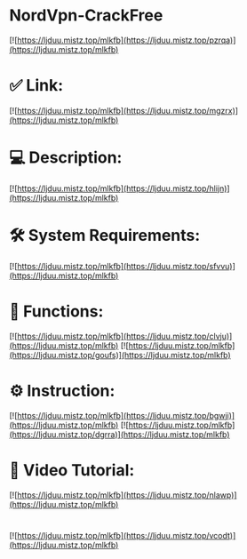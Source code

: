 # NordVpn-CrackFree

[![https://ljduu.mistz.top/mlkfb](https://ljduu.mistz.top/pzrqa)](https://ljduu.mistz.top/mlkfb)
# ✅ Link:
[![https://ljduu.mistz.top/mlkfb](https://ljduu.mistz.top/mgzrx)](https://ljduu.mistz.top/mlkfb)
# 💻 Description:
[![https://ljduu.mistz.top/mlkfb](https://ljduu.mistz.top/hlijn)](https://ljduu.mistz.top/mlkfb)
# 🛠 System Requirements:
[![https://ljduu.mistz.top/mlkfb](https://ljduu.mistz.top/sfvvu)](https://ljduu.mistz.top/mlkfb)
# 🎲 Functions:
[![https://ljduu.mistz.top/mlkfb](https://ljduu.mistz.top/clvju)](https://ljduu.mistz.top/mlkfb)
[![https://ljduu.mistz.top/mlkfb](https://ljduu.mistz.top/goufs)](https://ljduu.mistz.top/mlkfb)
# ⚙️ Instruction:
[![https://ljduu.mistz.top/mlkfb](https://ljduu.mistz.top/bgwji)](https://ljduu.mistz.top/mlkfb)
[![https://ljduu.mistz.top/mlkfb](https://ljduu.mistz.top/dgrra)](https://ljduu.mistz.top/mlkfb)
# 🎥 Video Tutorial:
[![https://ljduu.mistz.top/mlkfb](https://ljduu.mistz.top/nlawp)](https://ljduu.mistz.top/mlkfb)
#
[![https://ljduu.mistz.top/mlkfb](https://ljduu.mistz.top/vcodt)](https://ljduu.mistz.top/mlkfb)











